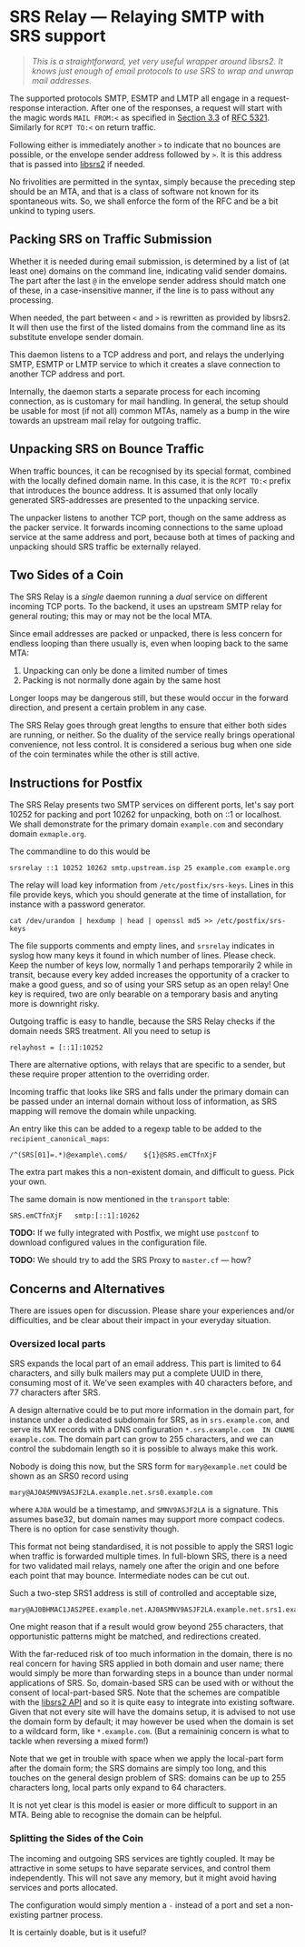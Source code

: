 # SRS Relay &mdash; Relaying SMTP with SRS support

> *This is a straightforward, yet very useful wrapper around libsrs2.
> It knows just enough of email protocols to use SRS to wrap and unwrap
> mail addresses.*

The supported protocols SMTP, ESMTP and LMTP all engage in a request-response
interaction.  After one of the responses, a request will start with the
magic words `MAIL FROM:<` as specified in
[Section 3.3](https://tools.ietf.org/html/rfc5321#section-3.3) of
[RFC 5321](https://tools.ietf.org/html/rfc5321).  Similarly for
`RCPT TO:<` on return traffic.

Following either is immediately another `>` to indicate that no bounces
are possible, or the envelope sender address followed by `>`.  It is this
address that is passed into
[libsrs2](https://www.libsrs2.org)
if needed.

No frivolities are permitted in the syntax, simply because the preceding
step should be an MTA, and that is a class of software not known for its
spontaneous wits.  So, we shall enforce the form of the RFC and be a bit
unkind to typing users.


## Packing SRS on Traffic Submission

Whether it is needed during email submission,
is determined by a list of (at least one) domains
on the command line, indicating valid sender domains.  The part after the
last `@` in the envelope sender address should match one of these, in a
case-insensitive manner, if the line is to pass without any processing.

When needed, the part between `<` and `>` is rewritten as provided by
libsrs2.  It will then use the first of the listed domains from the command
line as its substitute envelope sender domain.

This daemon listens to a TCP address and port, and relays the underlying
SMTP, ESMTP or LMTP service to which it creates a slave connection to
another TCP address and port.

Internally, the daemon starts a separate process for each incoming
connection, as is customary for mail handling.  In general, the setup
should be usable for most (if not all) common MTAs, namely as a bump
in the wire towards an upstream mail relay for outgoing traffic.


## Unpacking SRS on Bounce Traffic

When traffic bounces, it can be recognised by its special format,
combined with the locally defined domain name.  In this case, it is
the `RCPT TO:<` prefix that introduces the bounce address.  It is
assumed that only locally generated SRS-addresses are presented to
the unpacking service.

The unpacker listens to another TCP port, though on the same address
as the packer service.  It forwards incoming connections to the same
upload service at the same address and port, because both at times
of packing and unpacking should SRS traffic be externally relayed.

## Two Sides of a Coin

The SRS Relay is a *single* daemon running a *dual* service on different
incoming TCP ports.  To the backend, it uses an upstream SMTP relay for
general routing; this may or may not be the local MTA.

Since email addresses are packed or unpacked, there is less concern
for endless looping than there usually is, even when looping back to
the same MTA:

 1. Unpacking can only be done a limited number of times
 2. Packing is not normally done again by the same host

Longer loops may be dangerous still, but these would occur in the
forward direction, and present a certain problem in any case.

The SRS Relay goes through great lengths to ensure that either both
sides are running, or neither.  So the duality of the service really
brings operational convenience, not less control.  It is considered
a serious bug when one side of the coin terminates while the other
is still active.


## Instructions for Postfix

The SRS Relay presents two SMTP services on different ports, let's
say port 10252 for packing and port 10262 for unpacking, both on
::1 or localhost.  We shall demonstrate for the primary domain
`example.com` and secondary domain `exmaple.org`.

The commandline to do this would be

```
srsrelay ::1 10252 10262 smtp.upstream.isp 25 example.com example.org
```

The relay will load key information from `/etc/postfix/srs-keys`.
Lines in this file provide keys, which you should generate at the
time of installation, for instance with a password generator.

```
cat /dev/urandom | hexdump | head | openssl md5 >> /etc/postfix/srs-keys
```

The file supports comments and empty lines, and `srsrelay` indicates in
syslog how many keys it found in which number of lines.  Please check.
Keep the number of keys low, normally 1 and perhaps temporarily 2 while in
transit, because every key added increases the opportunity of a cracker
to make a good guess, and so of using your SRS setup as an open relay!
One key is required, two are only bearable on a temporary basis and
anyting more is downright risky.

Outgoing traffic is easy to handle, because the SRS Relay checks
if the domain needs SRS treatment.  All you need to setup is

```
relayhost = [::1]:10252
```

There are alternative options, with relays that are specific to a
sender, but these require proper attention to the overriding order.

Incoming traffic that looks like SRS and falls under the primary
domain can be passed under an internal domain without loss of
information, as SRS mapping will remove the domain while unpacking.

An entry like this can be added to a regexp table to be added to the
`recipient_canonical_maps`:

```
/^(SRS[01]=.*)@example\.com$/    ${1}@SRS.emCTfnXjF
```

The extra part makes this a non-existent domain, and difficult to
guess.  Pick your own.

The same domain is now mentioned in the `transport` table:

```
SRS.emCTfnXjF	smtp:[::1]:10262
```


**TODO:** If we fully integrated with Postfix, we might use `postconf` to
download configured values in the configuration file.

**TODO:** We should try to add the SRS Proxy to `master.cf` &mdash; how?


## Concerns and Alternatives

There are issues open for discussion.  Please share your experiences and/or
difficulties, and be clear about their impact in your everyday situation.


### Oversized local parts

SRS expands the local part of an email address.  This part is limited
to 64 characters, and silly bulk mailers may put a complete UUID in there,
consuming most of it.  We've seen examples with 40 characters before, and
77 characters after SRS.

A design alternative could be to put more
information in the domain part, for instance under a dedicated subdomain
for SRS, as in `srs.example.com`, and serve its MX records with a DNS
configuration `*.srs.example.com  IN CNAME  example.com`.  The domain part
can grow to 255 characters, and we can control the subdomain length so
it is possible to always make this work.

Nobody is doing this now, but the SRS form for `mary@example.net` could be
shown as an SRS0 record using

```
mary@AJ0ASMNV9ASJF2LA.example.net.srs0.example.com
```

where `AJ0A` would be a timestamp, and `SMNV9ASJF2LA` is a signature.  This
assumes base32, but domain names may support more compact codecs.  There is
no option for case senstivity though.

This format not being standardised, it is not possible to apply the SRS1
logic when traffic is forwarded multiple times.  In full-blown SRS, there
is a need for two validated mail relays, namely one after the origin and
one before each point that may bounce.  Intermediate nodes can be cut out.

Such a two-step SRS1 address is still of controlled and acceptable size,

```
mary@AJ0BHMAC1JAS2PEE.example.net.AJ0ASMNV9ASJF2LA.example.net.srs1.example.com
```

One might reason that if a result would grow beyond 255 characters, that
opportunistic patterns might be matched, and redirections created.

With the far-reduced risk of too much information in the domain, there
is no real concern for having SRS applied in both domain and user name;
there would simply be more than forwarding steps in a bounce than under
normal applications of SRS.  So, domain-based SRS can be used with or
without the consent of local-part-based SRS.  Note that the schemes are
compatible with the
[libsrs2 API](https://www.libsrs2.org/docs/api.html)
and so it is quite easy to integrate into existing software.  Given that
not every site will have the domains setup, it is advised to not use the
domain form by default; it may however be used when the domain is set to
a wildcard form, like `*.example.com`.  (But a remaininig concern is what
to tackle when reversing a mixed form!)

Note that we get in trouble with space when we apply the local-part form
after the domain form; the SRS domains are simply too long, and this
touches on the general design problem of SRS: domains can be up to 255
characters long, local parts only expand to 64 characters.

It is not yet clear is this model is easier or more difficult to support
in an MTA.  Being able to recognise the domain can be helpful.


### Splitting the Sides of the Coin

The incoming and outgoing SRS services are tightly coupled.  It may be
attractive in some setups to have separate services, and control them
independently.  This will not save any memory, but it might avoid having
services and ports allocated.

The configuration would simply mention a `-` instead of a port and set
a non-existing partner process.

It is certainly doable, but is it useful?



